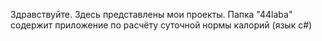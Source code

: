 Здравствуйте. Здесь представлены мои проекты. Папка "44laba" содержит приложение по расчёту суточной нормы калорий (язык c#)
